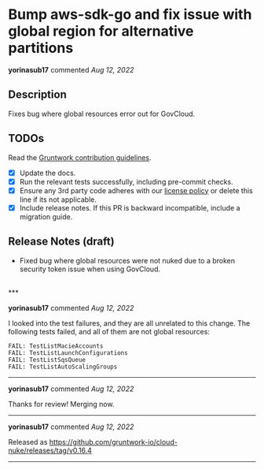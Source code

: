 # Bump aws-sdk-go and fix issue with global region for alternative partitions

**yorinasub17** commented *Aug 12, 2022*

<!-- Prepend '[WIP]' to the title if this PR is still a work-in-progress. Remove it when it is ready for review! -->

## Description

Fixes bug where global resources error out for GovCloud.

<!-- Description of the changes introduced by this PR. -->

## TODOs

Read the [Gruntwork contribution guidelines](https://gruntwork.notion.site/Gruntwork-Coding-Methodology-02fdcd6e4b004e818553684760bf691e).

- [x] Update the docs.
- [x] Run the relevant tests successfully, including pre-commit checks.
- [x] Ensure any 3rd party code adheres with our [license policy](https://www.notion.so/gruntwork/Gruntwork-licenses-and-open-source-usage-policy-f7dece1f780341c7b69c1763f22b1378) or delete this line if its not applicable.
- [x] Include release notes. If this PR is backward incompatible, include a migration guide.

## Release Notes (draft)

<!-- One-line description of the PR that can be included in the final release notes. -->
- Fixed bug where global resources were not nuked due to a broken security token issue when using GovCloud.
<br />
***


**yorinasub17** commented *Aug 12, 2022*

I looked into the test failures, and they are all unrelated to this change. The following tests failed, and all of them are not global resources:

```
FAIL: TestListMacieAccounts
FAIL: TestListLaunchConfigurations
FAIL: TestListSqsQueue
FAIL: TestListAutoScalingGroups
```
***

**yorinasub17** commented *Aug 12, 2022*

Thanks for review! Merging now.
***

**yorinasub17** commented *Aug 12, 2022*

Released as https://github.com/gruntwork-io/cloud-nuke/releases/tag/v0.16.4
***

